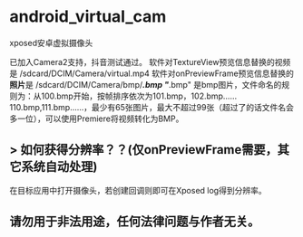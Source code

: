 # android_virtual_cam
xposed安卓虚拟摄像头

已加入Camera2支持，抖音测试通过。
软件对TextureView预览信息替换的视频是 /sdcard/DCIM/Camera/virtual.mp4
软件对onPreviewFrame预览信息替换的**照片**是 /sdcard/DCIM/Camera/bmp/***.bmp
"***.bmp" 是bmp图片，文件命名的规则为：从100.bmp开始，按帧排序依次为101.bmp，102.bmp……110.bmp,111.bmp……，最少有65张图片，最大不超过99张（超过了的话文件名会多一位），可以使用Premiere将视频转化为BMP。

## > 如何获得分辨率？？(仅onPreviewFrame需要，其它系统自动处理)
在目标应用中打开摄像头，若创建回调则即可在Xposed log得到分辨率。

## 请勿用于非法用途，任何法律问题与作者无关。
